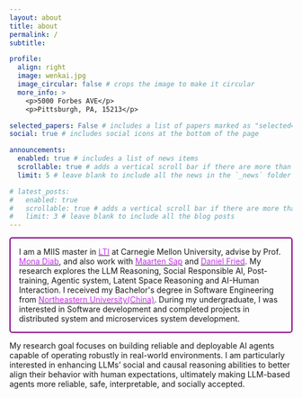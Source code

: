 ```yaml
---
layout: about
title: about
permalink: /
subtitle: 

profile:
  align: right
  image: wenkai.jpg
  image_circular: false # crops the image to make it circular
  more_info: >
    <p>5000 Forbes AVE</p>
    <p>Pittsburgh, PA, 15213</p>

selected_papers: False # includes a list of papers marked as "selected={true}"
social: true # includes social icons at the bottom of the page

announcements:
  enabled: true # includes a list of news items
  scrollable: true # adds a vertical scroll bar if there are more than 3 news items
  limit: 5 # leave blank to include all the news in the `_news` folder

# latest_posts:
#   enabled: true
#   scrollable: true # adds a vertical scroll bar if there are more than 3 new posts items
#   limit: 3 # leave blank to include all the blog posts
---
```

<div style="border: 2px solid purple; padding: 15px; border-radius: 5px;">
I am a MIIS master in <a href="https://www.lti.cs.cmu.edu/"><span style="color: rgb(199, 46, 237);">LTI</span></a> at Carnegie Mellon University, advise by Prof. <a href="https://www.lti.cs.cmu.edu/people/faculty/diab-mona.html"><span style="color: rgb(199, 46, 237);">Mona Diab</span></a>, and also work with <a href="https://maartensap.com/"><span style="color: rgb(199, 46, 237);">Maarten Sap</span></a> and <a href="https://dpfried.github.io/"><span style="color: rgb(199, 46, 237);">Daniel Fried</span></a>. My research explores the LLM Reasoning, Social Responsible AI, Post-training, Agentic system, Latent Space Reasoning and AI-Human Interaction. I received my Bachelor's degree in Software Engineering from <a href="https://english.neu.edu.cn/"><span style="color:rgb(199, 46, 237);">Northeastern University(China)</span></a>. During my undergraduate, I was interested in Software development and completed projects in distributed system and microservices system development.
</div>

My research goal focuses on building reliable and deployable AI agents capable of operating robustly in real-world environments. I am particularly interested in enhancing LLMs’ social and causal reasoning abilities to better align their behavior with human expectations, ultimately making LLM-based agents more reliable, safe, interpretable, and socially accepted.

<!-- My research interests are on the <span style="color: rgb(199, 46, 237);">LLM Reasoning, Post-training, Alignment, Agentic system, Responsible AI for Social Good, Latent Space Reasoning and AI-Human Interaction</span>.  -->

<!-- My primary goal is to advance the development of LLMs with enhanced social intelligence and practical reasoning capabilities, while also building better AI agents and applying them in real-world contexts, particularly emphasizing multi-agent collaboration and human-agent interaction. My research focuses on enabling these systems to better perceive and simulate human mental states and emotional contexts, fostering AI that can effectively address real-world human needs. Ultimately, I aim to contribute to building reliable, socially responsible, and trustworthy AI systems that integrate seamlessly into diverse applications.
 -->

<!-- 
Write your biography here. Tell the world about yourself. Link to your favorite [subreddit](http://reddit.com). You can put a picture in, too. The code is already in, just name your picture `prof_pic.jpg` and put it in the `img/` folder.

Put your address / P.O. box / other info right below your picture. You can also disable any of these elements by editing `profile` property of the YAML header of your `_pages/about.md`. Edit `_bibliography/papers.bib` and Jekyll will render your [publications page](/al-folio/publications/) automatically.

Link to your social media connections, too. This theme is set up to use [Font Awesome icons](https://fontawesome.com/) and [Academicons](https://jpswalsh.github.io/academicons/), like the ones below. Add your Facebook, Twitter, LinkedIn, Google Scholar, or just disable all of them. -->
